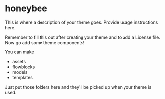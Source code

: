 # honeybee

This is where a description of your theme goes.
Provide usage instructions here.

Remember to fill this out after creating your theme and to add a
License file. Now go add some theme components!

You can make

- assets
- flowblocks
- models
- templates

Just put those folders here and they'll be picked up when your
theme is used.
